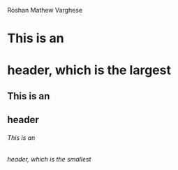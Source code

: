Roshan Mathew Varghese

# This is an <h1> header, which is the largest
## This is an <h2> header
###### This is an <h6> header, which is the smallest
